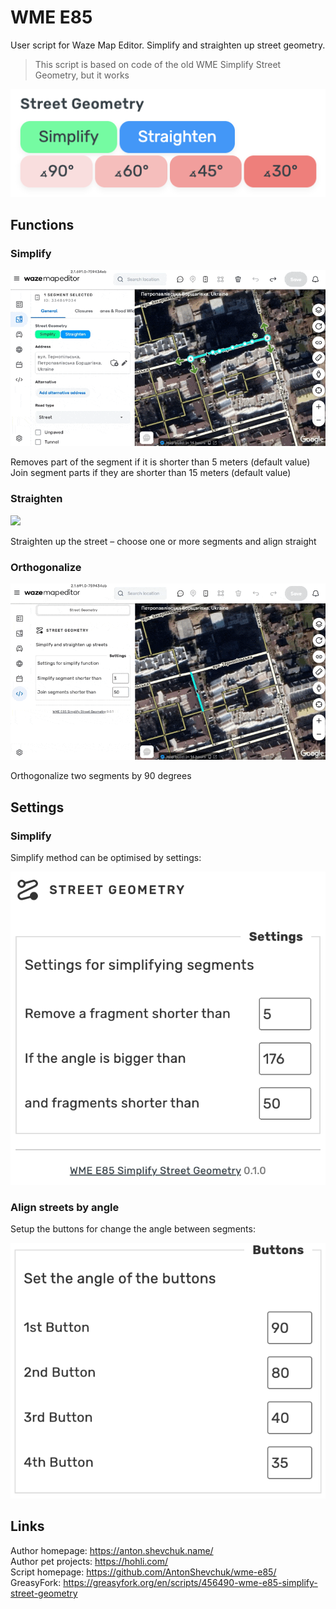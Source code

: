 # WME E85
User script for Waze Map Editor.
Simplify and straighten up street geometry.

> This script is based on code of the old WME Simplify Street Geometry, but it works

![](screenshot.png)

## Functions

### Simplify

![](simplify.gif)

Removes part of the segment if it is shorter than 5 meters (default value)  
Join segment parts if they are shorter than 15 meters (default value)

### Straighten

![](straighten.gif)

Straighten up the street – choose one or more segments and align straight

### Orthogonalize

![](ortho.gif)

Orthogonalize two segments by 90 degrees

## Settings

### Simplify

Simplify method can be optimised by settings:

![](settings.png)

### Align streets by angle

Setup the buttons for change the angle between segments:

![](buttons.png)

## Links

Author homepage: https://anton.shevchuk.name/  
Author pet projects: https://hohli.com/  
Script homepage: https://github.com/AntonShevchuk/wme-e85/  
GreasyFork: https://greasyfork.org/en/scripts/456490-wme-e85-simplify-street-geometry
